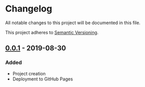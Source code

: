 # Changelog
All notable changes to this project will be documented in this file.

This project adheres to [Semantic Versioning](https://semver.org/spec/v2.0.0.html).

## [0.0.1] - 2019-08-30
### Added
- Project creation
- Deployment to GitHub Pages

[0.0.1]: https://github.com/quentin-boitel/quentin-boitel.github.io/tree/master